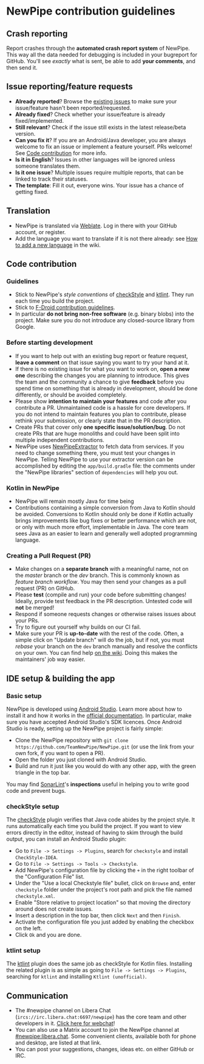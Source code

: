 NewPipe contribution guidelines
===============================

## Crash reporting

Report crashes through the **automated crash report system** of NewPipe.
This way all the data needed for debugging is included in your bugreport for GitHub.
You'll see *exactly* what is sent, be able to add **your comments**, and then send it.

## Issue reporting/feature requests

* **Already reported**? Browse the [existing issues](https://github.com/TeamNewPipe/NewPipe/issues) to make sure your issue/feature hasn't been reported/requested.
* **Already fixed**? Check whether your issue/feature is already fixed/implemented.
* **Still relevant**? Check if the issue still exists in the latest release/beta version.
* **Can you fix it**? If you are an Android/Java developer, you are always welcome to fix an issue or implement a feature yourself. PRs welcome! See [Code contribution](#code-contribution) for more info.
* **Is it in English**? Issues in other languages will be ignored unless someone translates them.
* **Is it one issue**? Multiple issues require multiple reports, that can be linked to track their statuses.
* **The template**: Fill it out, everyone wins. Your issue has a chance of getting fixed.


## Translation

* NewPipe is translated via [Weblate](https://hosted.weblate.org/projects/newpipe/strings/). Log in there with your GitHub account, or register.
* Add the language you want to translate if it is not there already: see [How to add a new language](https://github.com/TeamNewPipe/NewPipe/wiki/How-to-add-a-new-language-to-NewPipe) in the wiki.

## Code contribution

### Guidelines

* Stick to NewPipe's *style conventions* of [checkStyle](https://github.com/checkstyle/checkstyle) and [ktlint](https://github.com/pinterest/ktlint). They run each time you build the project.
* Stick to [F-Droid contribution guidelines](https://f-droid.org/wiki/page/Inclusion_Policy).
* In particular **do not bring non-free software** (e.g. binary blobs) into the project. Make sure you do not introduce any closed-source library from Google.

### Before starting development

* If you want to help out with an existing bug report or feature request, **leave a comment** on that issue saying you want to try your hand at it.
* If there is no existing issue for what you want to work on, **open a new one**  describing the changes you are planning to introduce. This gives the team and the community a chance to give **feedback** before you spend time on something that is already in development, should be done differently, or should be avoided completely.
* Please show **intention to maintain your features** and code after you contribute a PR. Unmaintained code is a hassle for core developers. If you do not intend to maintain features you plan to contribute, please rethink your submission, or clearly state that in the PR description.
* Create PRs that cover only **one specific issue/solution/bug**. Do not create PRs that are huge monoliths and could have been split into multiple independent contributions.
* NewPipe uses [NewPipeExtractor](https://github.com/TeamNewPipe/NewPipeExtractor) to fetch data from services. If you need to change something there, you must test your changes in NewPipe. Telling NewPipe to use your extractor version can be accomplished by editing the `app/build.gradle` file: the comments under the "NewPipe libraries" section of `dependencies` will help you out.

### Kotlin in NewPipe
* NewPipe will remain mostly Java for time being
* Contributions containing a simple conversion from Java to Kotlin should be avoided. Conversions to Kotlin should only be done if Kotlin actually brings improvements like bug fixes or better performance which are not, or only with much more effort, implementable in Java. The core team sees Java as an easier to learn and generally well adopted programming language.

### Creating a Pull Request (PR)

* Make changes on a **separate branch** with a meaningful name, not on the _master_ branch or the _dev_ branch. This is commonly known as *feature branch workflow*. You may then send your changes as a pull request (PR) on GitHub.
* Please **test** (compile and run) your code before submitting changes! Ideally, provide test feedback in the PR description. Untested code will **not** be merged!
* Respond if someone requests changes or otherwise raises issues about your PRs.
* Try to figure out yourself why builds on our CI fail.
* Make sure your PR is **up-to-date** with the rest of the code. Often, a simple click on "Update branch" will do the job, but if not, you must *rebase* your branch on the `dev` branch manually and resolve the conflicts on your own. You can find help [on the wiki](https://github.com/TeamNewPipe/NewPipe/wiki/How-to-merge-a-PR). Doing this makes the maintainers' job way easier.

## IDE setup & building the app

### Basic setup

NewPipe is developed using [Android Studio](https://developer.android.com/studio/). Learn more about how to install it and how it works in the [official documentation](https://developer.android.com/studio/intro). In particular, make sure you have accepted Android Studio's SDK licences. Once Android Studio is ready, setting up the NewPipe project is fairly simple:
- Clone the NewPipe repository with `git clone https://github.com/TeamNewPipe/NewPipe.git` (or use the link from your own fork, if you want to open a PR).
- Open the folder you just cloned with Android Studio.
- Build and run it just like you would do with any other app, with the green triangle in the top bar.

You may find [SonarLint](https://www.sonarlint.org/intellij)'s **inspections** useful in helping you to write good code and prevent bugs.

### checkStyle setup

The [checkStyle](https://github.com/checkstyle/checkstyle) plugin verifies that Java code abides by the project style. It runs automatically each time you build the project. If you want to view errors directly in the editor, instead of having to skim through the build output, you can install an Android Studio plugin:
- Go to `File -> Settings -> Plugins`, search for `checkstyle` and install `CheckStyle-IDEA`.
- Go to `File -> Settings -> Tools -> Checkstyle`.
- Add NewPipe's configuration file by clicking the `+` in the right toolbar of the "Configuration File" list.
- Under the "Use a local Checkstyle file" bullet, click on `Browse` and, enter `checkstyle` folder under the project's root path and pick the file named `checkstyle.xml`.
- Enable "Store relative to project location" so that moving the directory around does not create issues.
- Insert a description in the top bar, then click `Next` and then `Finish`.
- Activate the configuration file you just added by enabling the checkbox on the left.
- Click `Ok` and you are done.

### ktlint setup

The [ktlint](https://github.com/pinterest/ktlint) plugin does the same job as checkStyle for Kotlin files. Installing the related plugin is as simple as going to `File -> Settings -> Plugins`, searching for `ktlint` and installing `Ktlint (unofficial)`.

## Communication

* The #newpipe channel on Libera Chat (`ircs://irc.libera.chat:6697/newpipe`) has the core team and other developers in it. [Click here for webchat](https://web.libera.chat/#newpipe)!
* You can also use a Matrix account to join the NewPipe channel at [#newpipe:libera.chat](https://matrix.to/#/#newpipe:libera.chat). Some convenient clients, available both for phone and desktop, are listed at that link.
* You can post your suggestions, changes, ideas etc. on either GitHub or IRC.
